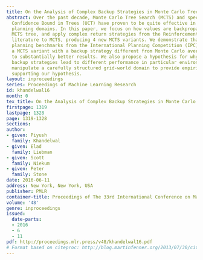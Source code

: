 ```yaml
---
title: On the Analysis of Complex Backup Strategies in Monte Carlo Tree Search
abstract: Over the past decade, Monte Carlo Tree Search (MCTS) and specifically Upper
  Confidence Bound in Trees (UCT) have proven to be quite effective in large probabilistic
  planning domains. In this paper, we focus on how values are backpropagated in the
  MCTS tree, and apply complex return strategies from the Reinforcement Learning (RL)
  literature to MCTS, producing 4 new MCTS variants. We demonstrate that in some probabilistic
  planning benchmarks from the International Planning Competition (IPC), selecting
  a MCTS variant with a backup strategy different from Monte Carlo averaging can lead
  to substantially better results. We also propose a hypothesis for why different
  backup strategies lead to different performance in particular environments, and
  manipulate a carefully structured grid-world domain to provide empirical evidence
  supporting our hypothesis.
layout: inproceedings
series: Proceedings of Machine Learning Research
id: khandelwal16
month: 0
tex_title: On the Analysis of Complex Backup Strategies in Monte Carlo Tree Search
firstpage: 1319
lastpage: 1328
page: 1319-1328
sections: 
author:
- given: Piyush
  family: Khandelwal
- given: Elad
  family: Liebman
- given: Scott
  family: Niekum
- given: Peter
  family: Stone
date: 2016-06-11
address: New York, New York, USA
publisher: PMLR
container-title: Proceedings of The 33rd International Conference on Machine Learning
volume: '48'
genre: inproceedings
issued:
  date-parts:
  - 2016
  - 6
  - 11
pdf: http://proceedings.mlr.press/v48/khandelwal16.pdf
# Format based on citeproc: http://blog.martinfenner.org/2013/07/30/citeproc-yaml-for-bibliographies/
---
```

